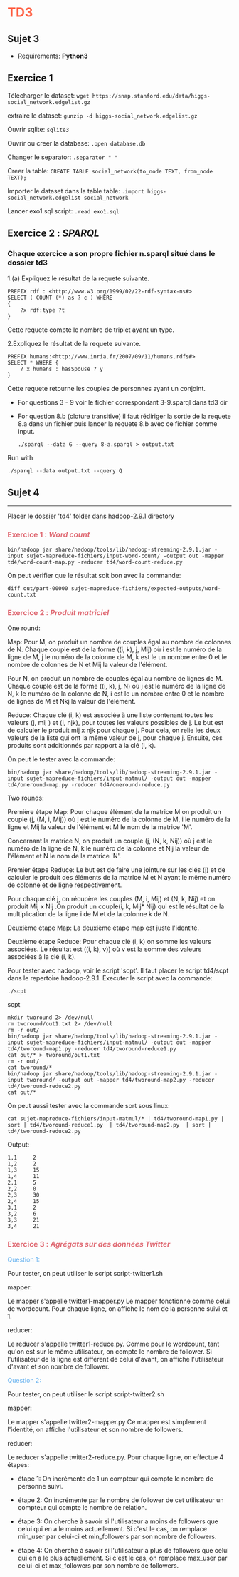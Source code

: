 
# <span style="color:#FF6347">TD3</span>

## Sujet 3

- Requirements: **Python3**

## Exercice 1

Télécharger le dataset:
```wget https://snap.stanford.edu/data/higgs-social_network.edgelist.gz```

extraire le dataset:
```gunzip -d higgs-social_network.edgelist.gz```

Ouvrir sqlite:
```sqlite3```

Ouvrir ou creer la database:
```.open database.db```

Changer le separator:
```.separator " "```

Creer la table:
```CREATE TABLE social_network(to_node TEXT, from_node TEXT);```

Importer le dataset dans la table table:
```.import higgs-social_network.edgelist social_network```

Lancer exo1.sql script:
```.read exo1.sql```

## Exercice 2 : *SPARQL*

### Chaque exercice a son propre fichier n.sparql situé dans le dossier td3

1.(a) Expliquez le résultat de la requete suivante.

    PREFIX rdf : <http://www.w3.org/1999/02/22-rdf-syntax-ns#>  
    SELECT ( COUNT (*) as ? c ) WHERE  
    {  
        ?x rdf:type ?t  
    }  

Cette requete compte le nombre de triplet ayant un type.

2.Expliquez le résultat de la requete suivante.

    PREFIX humans:<http://www.inria.fr/2007/09/11/humans.rdfs#>  
    SELECT * WHERE {  
        ? x humans : hasSpouse ? y  
    }  

Cette requete retourne les couples de personnes ayant un conjoint.

- For questions 3 - 9 voir le fichier correspondant 3-9.sparql dans td3 dir

- For question 8.b (cloture transitive) il faut rédiriger la sortie de la requete 8.a dans un fichier puis lancer la requete 8.b avec ce fichier comme input.

    ```./sparql --data G --query 8-a.sparql > output.txt```

Run with

    ./sparql --data output.txt --query Q

## Sujet 4

---
Placer le dossier 'td4' folder dans hadoop-2.9.1 directory

### <span style="color:#e06c75">Exercice 1 : *Word count*</span>

    bin/hadoop jar share/hadoop/tools/lib/hadoop-streaming-2.9.1.jar -input sujet-mapreduce-fichiers/input-word-count/ -output out -mapper td4/word-count-map.py -reducer td4/word-count-reduce.py

On peut vérifier que le résultat soit bon avec la commande:

    diff out/part-00000 sujet-mapreduce-fichiers/expected-outputs/word-count.txt

### <span style="color:#e06c75">Exercice 2 : *Produit matriciel*</span>

One round:

Map:
Pour M, on produit un nombre de couples égal au nombre de colonnes de N. Chaque couple est de la forme ((i, k), j, Mij) où i est le numéro de la ligne de M, j le numéro de la colonne de M, k est le un nombre entre 0 et le nombre de colonnes de N et Mij la valeur de l'élément.

Pour N, on produit un nombre de couples égal au nombre de lignes de M. Chaque couple est de la forme ((i, k), j, N) où j est le numéro de la ligne de N, k le numéro de la colonne de N, i est le un nombre entre 0 et le nombre de lignes de M et Nkj la valeur de l'élément.

Reduce:
Chaque clé (i, k) est associée à une liste contenant toutes les valeurs (j, mij ) et (j, njk), pour toutes les valeurs possibles de j. Le but est de calculer le produit mij x njk pour chaque j. Pour cela, on
relie les deux valeurs de la liste qui ont la même valeur de j, pour chaque j. Ensuite, ces produits sont additionnés par rapport à la clé (i, k).

On peut le tester avec la commande:
  
    bin/hadoop jar share/hadoop/tools/lib/hadoop-streaming-2.9.1.jar -input sujet-mapreduce-fichiers/input-matmul/ -output out -mapper td4/oneround-map.py -reducer td4/oneround-reduce.py

Two rounds:

Première étape Map:
Pour chaque élément de la matrice M on produit un couple (j, (M, i, Mij)) où j est le numéro de la colonne de M, i le numéro de la ligne et Mij la valeur de l'élément et M le nom de la matrice 'M'.

Concernant la matrice N, on produit un couple (j, (N, k, Nij)) où j est le numéro de la ligne de N, k le numéro de la colonne et Nij la valeur de l'élément et N le nom de la matrice 'N'.

Premier étape Reduce:
Le but est de faire une jointure sur les clés (j) et de calculer le produit des éléments de la matrice M et N ayant le même numéro de colonne et de ligne respectivement.

Pour chaque clé j, on récupère les couples (M, i, Mij) et (N, k, Nij) et on produit Mij x Nij .On produit un couple(i, k, Mij* Nij) qui est le résultat de la multiplication de la ligne i de M et de la colonne k de N.

Deuxième étape Map:
La deuxième étape map est juste l'identité.

Deuxième étape Reduce:
Pour chaque clé (i, k) on somme les valeurs associées. Le résultat est ((i, k), v)) où v est la somme des valeurs associées à la clé (i, k).

Pour tester avec hadoop, voir le script 'scpt'. Il faut placer le script td4/scpt dans le repertoire hadoop-2.9.1. Executer le script avec la commande:

    ./scpt 
scpt

    mkdir tworound 2> /dev/null  
    rm tworound/out1.txt 2> /dev/null  
    rm -r out/  
    bin/hadoop jar share/hadoop/tools/lib/hadoop-streaming-2.9.1.jar -input sujet-mapreduce-fichiers/input-matmul/ -output out -mapper td4/tworound-map1.py -reducer td4/tworound-reduce1.py  
    cat out/* > tworound/out1.txt  
    rm -r out/  
    cat tworound/*  
    bin/hadoop jar share/hadoop/tools/lib/hadoop-streaming-2.9.1.jar -input tworound/ -output out -mapper td4/tworound-map2.py -reducer td4/tworound-reduce2.py  
    cat out/*

On peut aussi tester avec la commande sort sous linux:

    cat sujet-mapreduce-fichiers/input-matmul/* | td4/tworound-map1.py | sort | td4/tworound-reduce1.py  | td4/tworound-map2.py  | sort | td4/tworound-reduce2.py

Output:

    1,1     2
    1,2     2
    1,3     15
    1,4     11
    2,1     5
    2,2     0
    2,3     30
    2,4     15
    3,1     2
    3,2     6
    3,3     21
    3,4     21

### <span style="color:#e06c75">Exercice 3 : *Agrégats sur des données Twitter*</span>

<span style="color:#61afef">Question 1:</span>

Pour tester, on peut utiliser le script script-twitter1.sh

mapper:

Le mapper s'appelle twitter1-mapper.py
Le mapper fonctionne comme celui de wordcount. Pour chaque ligne, on affiche le nom de la personne suivi et 1.

reducer:

Le reducer s'appelle twitter1-reduce.py.
Comme pour le wordcount, tant qu'on est sur le même utilisateur, on compte le nombre de follower. Si l'utilisateur de la ligne est différent de celui d'avant, on affiche l'utilisateur d'avant et son nombre de follower.


<span style="color:#61afef">Question 2:</span>

Pour tester, on peut utiliser le script script-twitter2.sh

mapper:

Le mapper s'appelle twitter2-mapper.py
Ce mapper est simplement l'identité, on affiche l'utilisateur et son nombre de followers.

reducer:

Le reducer s'appelle twitter2-reduce.py.
Pour chaque ligne, on effectue 4 étapes:

- étape 1: On incrémente de 1 un compteur qui compte le nombre de personne suivi.

- étape 2: On incrémente par le nombre de follower de cet utilisateur un compteur qui compte le nombre de relation.

- étape 3: On cherche à savoir si l'utilisateur a moins de followers que celui qui en a le moins actuellement. Si c'est le cas, on remplace min_user par celui-ci et min_followers par son nombre de followers.

- étape 4: On cherche à savoir si l'utilisateur a plus de followers que celui qui en a le plus actuellement. Si c'est le cas, on remplace max_user par celui-ci et max_followers par son nombre de followers.

